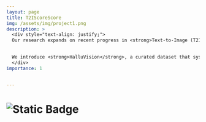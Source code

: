 ```yaml
---
layout: page
title: T2IScoreScore
img: /assets/img/project1.png
description: >
  <div style="text-align: justify;">
  Our research expands on recent progress in <strong>Text-to-Image (T2I)</strong> models, concentrating on enhancing image generation quality. Despite advancements, challenges like hallucination persist. Automated T2I metrics aim to monitor progress, yet their blindspots, rooted in training on natural images, result in inconsistent scoring for images that are semantically equivalent.<br>
  

  We introduce <strong>HalluVision</strong>, a curated dataset that systematically transitions images from high to low faithfulness. This dataset includes synthetic and natural examples, providing a foundation for a comprehensive "meta-evaluation" of existing T2I metrics. By directly addressing blindspots, our work contributes to refining T2I models, aiming to reduce object hallucination and improve image consistency. The ultimate goal is to enhance the models' proficiency in aligning with textual descriptions.<br>
  </div>
importance: 1


---  
```

# <img src="https://img.shields.io/badge/text%20to%20image-pink" alt="Static Badge">
